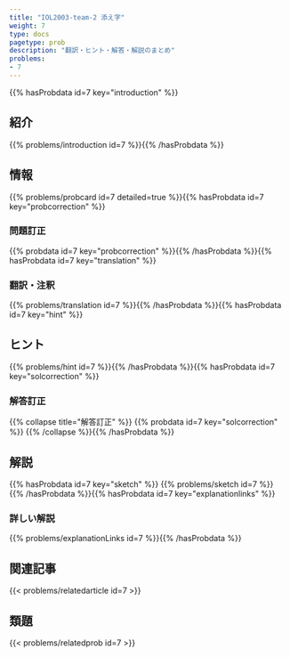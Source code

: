 ```yaml
---
title: "IOL2003-team-2 添え字"
weight: 7
type: docs
pagetype: prob
description: "翻訳・ヒント・解答・解説のまとめ"
problems: 
- 7
---
```


{{% hasProbdata id=7 key="introduction" %}}

## 紹介

{{% problems/introduction id=7 %}}{{% /hasProbdata %}}

## 情報

{{% problems/probcard id=7 detailed=true %}}{{% hasProbdata id=7 key="probcorrection" %}}

### 問題訂正

{{% probdata id=7 key="probcorrection" %}}{{% /hasProbdata %}}{{% hasProbdata id=7 key="translation" %}}

### 翻訳・注釈

{{% problems/translation id=7 %}}{{% /hasProbdata %}}{{% hasProbdata id=7 key="hint" %}}

## ヒント

{{% problems/hint id=7 %}}{{% /hasProbdata %}}{{% hasProbdata id=7 key="solcorrection" %}}

### 解答訂正

{{% collapse title="解答訂正" %}}
{{% probdata id=7 key="solcorrection" %}}
{{% /collapse %}}{{% /hasProbdata %}}

## 解説

{{% hasProbdata id=7 key="sketch" %}}
{{% problems/sketch id=7 %}}
{{% /hasProbdata %}}{{% hasProbdata id=7 key="explanationlinks" %}}

### 詳しい解説

{{% problems/explanationLinks id=7 %}}{{% /hasProbdata %}}

## 関連記事

{{< problems/relatedarticle id=7 >}}

## 類題

{{< problems/relatedprob id=7 >}}

